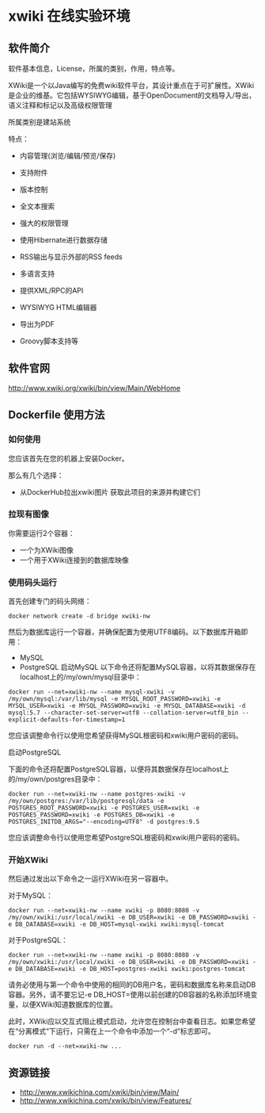 # xwiki 在线实验环境

## 软件简介

软件基本信息，License，所属的类别，作用，特点等。

XWiki是一个以Java编写的免费wiki软件平台，其设计重点在于可扩展性。XWiki是企业的维基。它包括WYSIWYG编辑，基于OpenDocument的文档导入/导出，语义注释和标记以及高级权限管理

所属类别是建站系统

特点：

* 内容管理(浏览/编辑/预览/保存)

* 支持附件

* 版本控制

* 全文本搜索

* 强大的权限管理

* 使用Hibernate进行数据存储

* RSS输出与显示外部的RSS feeds

* 多语言支持

* 提供XML/RPC的API

* WYSIWYG HTML编辑器

* 导出为PDF

* Groovy脚本支持等

## 软件官网

http://www.xwiki.org/xwiki/bin/view/Main/WebHome

## Dockerfile 使用方法

### 如何使用
您应该首先在您的机器上安装Docker。

那么有几个选择：

- 从DockerHub拉出xwiki图片
 获取此项目的来源并构建它们
### 拉现有图像
你需要运行2个容器：

- 一个为XWiki图像
- 一个用于XWiki连接到的数据库映像
### 使用码头运行
首先创建专门的码头网络：
```
docker network create -d bridge xwiki-nw
```
然后为数据库运行一个容器，并确保配置为使用UTF8编码。以下数据库开箱即用：

- MySQL
-   PostgreSQL
启动MySQL
以下命令还将配置MySQL容器，以将其数据保存在localhost上的/my/own/mysql目录中：
```
docker run --net=xwiki-nw --name mysql-xwiki -v /my/own/mysql:/var/lib/mysql -e MYSQL_ROOT_PASSWORD=xwiki -e MYSQL_USER=xwiki -e MYSQL_PASSWORD=xwiki -e MYSQL_DATABASE=xwiki -d mysql:5.7 --character-set-server=utf8 --collation-server=utf8_bin --explicit-defaults-for-timestamp=1
```
您应该调整命令行以使用您希望获得MySQL根密码和xwiki用户密码的密码。

启动PostgreSQL

下面的命令还将配置PostgreSQL容器，以便将其数据保存在localhost上的/my/own/postgres目录中：
```
docker run --net=xwiki-nw --name postgres-xwiki -v /my/own/postgres:/var/lib/postgresql/data -e POSTGRES_ROOT_PASSWORD=xwiki -e POSTGRES_USER=xwiki -e POSTGRES_PASSWORD=xwiki -e POSTGRES_DB=xwiki -e POSTGRES_INITDB_ARGS="--encoding=UTF8" -d postgres:9.5
```
您应该调整命令行以使用您希望PostgreSQL根密码和xwiki用户密码的密码。

### 开始XWiki
然后通过发出以下命令之一运行XWiki在另一容器中。

对于MySQL：
```
docker run --net=xwiki-nw --name xwiki -p 8080:8080 -v /my/own/xwiki:/usr/local/xwiki -e DB_USER=xwiki -e DB_PASSWORD=xwiki -e DB_DATABASE=xwiki -e DB_HOST=mysql-xwiki xwiki:mysql-tomcat
```
对于PostgreSQL：
```
docker run --net=xwiki-nw --name xwiki -p 8080:8080 -v /my/own/xwiki:/usr/local/xwiki -e DB_USER=xwiki -e DB_PASSWORD=xwiki -e DB_DATABASE=xwiki -e DB_HOST=postgres-xwiki xwiki:postgres-tomcat
```
请务必使用与第一个命令中使用的相同的DB用户名，密码和数据库名称来启动DB容器。另外，请不要忘记-e DB_HOST=使用以前创建的DB容器的名称添加环境变量，以便XWiki知道数据库的位置。

此时，XWiki应以交互式阻止模式启动，允许您在控制台中查看日志。如果您希望在“分离模式”下运行，只需在上一个命令中添加一个“-d”标志即可。
```
docker run -d --net=xwiki-nw ...
```
## 资源链接

- http://www.xwikichina.com/xwiki/bin/view/Main/
- http://www.xwikichina.com/xwiki/bin/view/Features/
